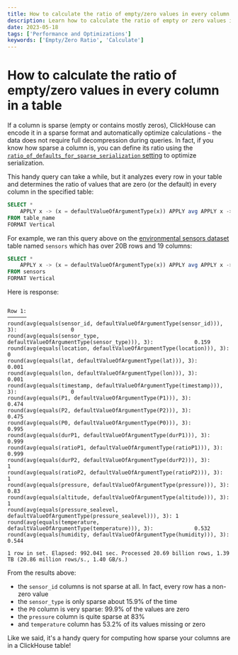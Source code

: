 ```yaml
---
title: How to calculate the ratio of empty/zero values in every column in a table
description: Learn how to calculate the ratio of empty or zero values in every column of a ClickHouse table to optimize sparse column serialization.
date: 2023-05-18
tags: ['Performance and Optimizations']
keywords: ['Empty/Zero Ratio', 'Calculate']
---
```


# How to calculate the ratio of empty/zero values in every column in a table

If a column is sparse (empty or contains mostly zeros), ClickHouse can encode it in a sparse format and automatically optimize calculations - the data does not require full decompression during queries. In fact, if you know how sparse a column is, you can define its ratio using the [`ratio_of_defaults_for_sparse_serialization` setting](https://clickhouse.com/docs/en/operations/settings/merge-tree-settings#ratio_of_defaults_for_sparse_serialization) to optimize serialization.

<!-- truncate -->

This handy query can take a while, but it analyzes every row in your table and determines the ratio of values that are zero (or the default) in every column in the specified table:

```sql
SELECT *
    APPLY x -> (x = defaultValueOfArgumentType(x)) APPLY avg APPLY x -> round(x, 3)
FROM table_name
FORMAT Vertical
```

For example, we ran this query above on the [environmental sensors dataset](https://clickhouse.com/docs/en/getting-started/example-datasets/environmental-sensors) table named `sensors` which has over 20B rows and 19 columns:

```sql
SELECT *
    APPLY x -> (x = defaultValueOfArgumentType(x)) APPLY avg APPLY x -> round(x, 3)
FROM sensors
FORMAT Vertical
```

Here is response:

```response

Row 1:
──────
round(avg(equals(sensor_id, defaultValueOfArgumentType(sensor_id))), 3):                 0
round(avg(equals(sensor_type, defaultValueOfArgumentType(sensor_type))), 3):             0.159
round(avg(equals(location, defaultValueOfArgumentType(location))), 3):                   0
round(avg(equals(lat, defaultValueOfArgumentType(lat))), 3):                             0.001
round(avg(equals(lon, defaultValueOfArgumentType(lon))), 3):                             0.001
round(avg(equals(timestamp, defaultValueOfArgumentType(timestamp))), 3):                 0
round(avg(equals(P1, defaultValueOfArgumentType(P1))), 3):                               0.474
round(avg(equals(P2, defaultValueOfArgumentType(P2))), 3):                               0.475
round(avg(equals(P0, defaultValueOfArgumentType(P0))), 3):                               0.995
round(avg(equals(durP1, defaultValueOfArgumentType(durP1))), 3):                         0.999
round(avg(equals(ratioP1, defaultValueOfArgumentType(ratioP1))), 3):                     0.999
round(avg(equals(durP2, defaultValueOfArgumentType(durP2))), 3):                         1
round(avg(equals(ratioP2, defaultValueOfArgumentType(ratioP2))), 3):                     1
round(avg(equals(pressure, defaultValueOfArgumentType(pressure))), 3):                   0.83
round(avg(equals(altitude, defaultValueOfArgumentType(altitude))), 3):                   1
round(avg(equals(pressure_sealevel, defaultValueOfArgumentType(pressure_sealevel))), 3): 1
round(avg(equals(temperature, defaultValueOfArgumentType(temperature))), 3):             0.532
round(avg(equals(humidity, defaultValueOfArgumentType(humidity))), 3):                   0.544

1 row in set. Elapsed: 992.041 sec. Processed 20.69 billion rows, 1.39 TB (20.86 million rows/s., 1.40 GB/s.)
```

From the results above:

- the `sensor_id` columns is not sparse at all. In fact, every row has a non-zero value
- the `sensor_type` is only sparse about 15.9% of the time
- the `P0` column is very sparse: 99.9% of the values are zero
- the `pressure` column is quite sparse at 83%
- and `temperature` column has 53.2% of its values missing or zero

Like we said, it's a handy query for computing how sparse your columns are in a ClickHouse table!